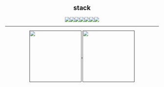 
<div align="center">
 <h2>stack</h2>
 <img src="https://img.shields.io/badge/python-3776AB?style=for-the-badge&logo=python&logoColor=white"><img src="https://img.shields.io/badge/django-092E20?style=for-the-badge&logo=django&logoColor=white"><img src="https://img.shields.io/badge/docker-2496ED?style=for-the-badge&logo=docker&logoColor=white"><img src="https://img.shields.io/badge/javascript-F7DF1E?style=for-the-badge&logo=javascript&logoColor=white"><img src="https://img.shields.io/badge/aws-232F3E?style=for-the-badge&logo=aws&logoColor=white"><img src="https://img.shields.io/badge/github-181717?style=for-the-badge&logo=github&logoColor=white"><img src="https://img.shields.io/badge/linux-FCC624?style=for-the-badge&logo=linux&logoColor=white">
 <hr>
  <a href="" >
    <img align="center" height="170" src="https://github-readme-stats.vercel.app/api?username=hyeoneeeeee&show_icons=true&theme=dracula" />
    <img align="center" height="170" src="https://github-readme-stats.vercel.app/api/top-langs/?username=hyeoneeeeee&layout=compact&theme=dracula" />
  </a>
</div>
